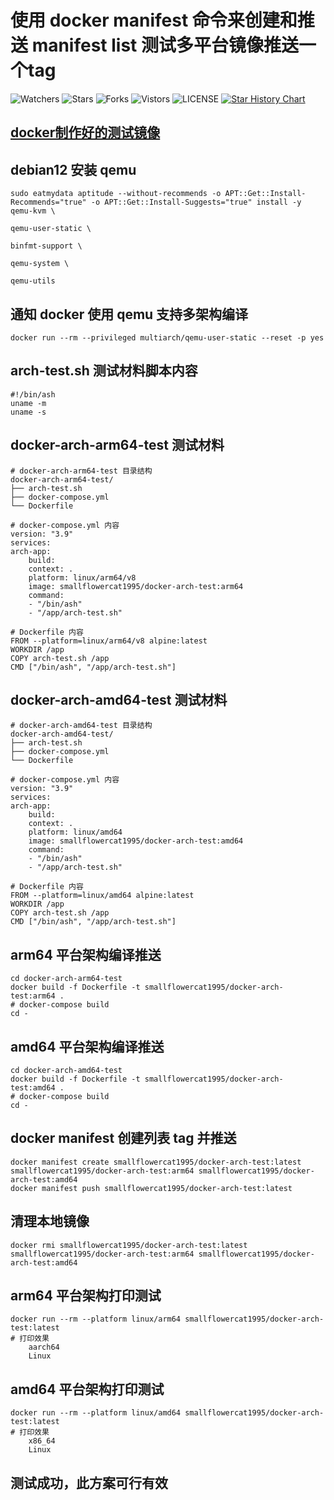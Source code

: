 # 使用 docker manifest 命令来创建和推送 manifest list 测试多平台镜像推送一个tag  
![Watchers](https://img.shields.io/github/watchers/smallflowercat1995/docker-arch-test) ![Stars](https://img.shields.io/github/stars/smallflowercat1995/docker-arch-test) ![Forks](https://img.shields.io/github/forks/smallflowercat1995/docker-arch-test) ![Vistors](https://visitor-badge.laobi.icu/badge?page_id=smallflowercat1995.docker-arch-test) ![LICENSE](https://img.shields.io/badge/license-CC%20BY--SA%204.0-green.svg)
<a href="https://star-history.com/#smallflowercat1995/docker-arch-test&Date">
  <picture>
    <source media="(prefers-color-scheme: dark)" srcset="https://api.star-history.com/svg?repos=smallflowercat1995/docker-arch-test&type=Date&theme=dark" />
    <source media="(prefers-color-scheme: light)" srcset="https://api.star-history.com/svg?repos=smallflowercat1995/docker-arch-test&type=Date" />
    <img alt="Star History Chart" src="https://api.star-history.com/svg?repos=smallflowercat1995/docker-arch-test&type=Date" />
  </picture>
</a>

## <a href="https://hub.docker.com/r/smallflowercat1995/docker-arch-test" title="docker制作好的测试镜像">docker制作好的测试镜像</a>

## debian12 安装 qemu
    sudo eatmydata aptitude --without-recommends -o APT::Get::Install-Recommends="true" -o APT::Get::Install-Suggests="true" install -y qemu-kvm \
                                                                                                                                qemu-user-static \
                                                                                                                                binfmt-support \
                                                                                                                                qemu-system \
                                                                                                                                qemu-utils
## 通知 docker 使用 qemu 支持多架构编译
    docker run --rm --privileged multiarch/qemu-user-static --reset -p yes

## arch-test.sh 测试材料脚本内容
    #!/bin/ash
    uname -m
    uname -s

## docker-arch-arm64-test 测试材料
    # docker-arch-arm64-test 目录结构
    docker-arch-arm64-test/
    ├── arch-test.sh
    ├── docker-compose.yml
    └── Dockerfile

    # docker-compose.yml 内容
    version: "3.9"
    services:
    arch-app:
        build:
        context: .
        platform: linux/arm64/v8
        image: smallflowercat1995/docker-arch-test:arm64
        command:
        - "/bin/ash"
        - "/app/arch-test.sh"

    # Dockerfile 内容
    FROM --platform=linux/arm64/v8 alpine:latest
    WORKDIR /app
    COPY arch-test.sh /app
    CMD ["/bin/ash", "/app/arch-test.sh"]

## docker-arch-amd64-test 测试材料
    # docker-arch-amd64-test 目录结构
    docker-arch-amd64-test/
    ├── arch-test.sh
    ├── docker-compose.yml
    └── Dockerfile

    # docker-compose.yml 内容
    version: "3.9"
    services:
    arch-app:
        build:
        context: .
        platform: linux/amd64
        image: smallflowercat1995/docker-arch-test:amd64
        command:
        - "/bin/ash"
        - "/app/arch-test.sh"

    # Dockerfile 内容
    FROM --platform=linux/amd64 alpine:latest
    WORKDIR /app
    COPY arch-test.sh /app
    CMD ["/bin/ash", "/app/arch-test.sh"]

## arm64 平台架构编译推送
    cd docker-arch-arm64-test
    docker build -f Dockerfile -t smallflowercat1995/docker-arch-test:arm64 .
    # docker-compose build
    cd -

## amd64 平台架构编译推送
    cd docker-arch-amd64-test
    docker build -f Dockerfile -t smallflowercat1995/docker-arch-test:amd64 .
    # docker-compose build
    cd -

## docker manifest 创建列表 tag 并推送
    docker manifest create smallflowercat1995/docker-arch-test:latest smallflowercat1995/docker-arch-test:arm64 smallflowercat1995/docker-arch-test:amd64
    docker manifest push smallflowercat1995/docker-arch-test:latest

## 清理本地镜像
    docker rmi smallflowercat1995/docker-arch-test:latest smallflowercat1995/docker-arch-test:arm64 smallflowercat1995/docker-arch-test:amd64

## arm64 平台架构打印测试
    docker run --rm --platform linux/arm64 smallflowercat1995/docker-arch-test:latest
    # 打印效果
        aarch64
        Linux

## amd64 平台架构打印测试
    docker run --rm --platform linux/amd64 smallflowercat1995/docker-arch-test:latest
    # 打印效果
        x86_64
        Linux

## 测试成功，此方案可行有效
